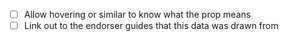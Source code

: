 - [ ] Allow hovering or similar to know what the prop means
- [ ] Link out to the endorser guides that this data was drawn from
